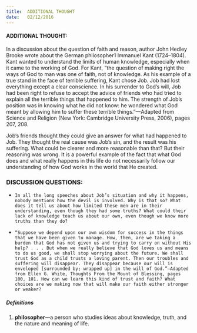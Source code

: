 ```yaml
---
title:  ADDITIONAL THOUGHT
date:   02/12/2016
---
```


#### ADDITIONAL THOUGHT:

In a discussion about the question of faith and reason, author John Hedley Brooke wrote about the German philosopher1 Immanuel Kant (1724–1804). Kant wanted to understand the limits of human knowledge, especially when it came to the working of God. For Kant, “the question of making right the ways of God to man was one of faith, not of knowledge. As his example of a true stand in the face of terrible suffering, Kant chose Job. Job had lost everything except a clear conscience. In his surrender to God’s will, Job had been right to refuse to accept the advice of friends who had tried to explain all the terrible things that happened to him. The strength of Job’s position was in knowing what he did not know: he wondered what God meant by allowing him to suffer these terrible things.”—Adapted from Science and Religion (New York: Cambridge University Press, 2006), pages 207, 208.

Job’s friends thought they could give an answer for what had happened to Job. They thought the real cause was Job’s sin, and the result was his suffering. What could be clearer and more reasonable than that? But their reasoning was wrong. It is a powerful example of the fact that what God does and what really happens in this life do not necessarily follow our understanding of how God works in the world that He created.

### DISCUSSION QUESTIONS:
- `In all the long speeches about Job’s situation and why it happens, nobody mentions how the devil is involved. Why is that so? What does it tell us about how limited these men are in their understanding, even though they had some truths? What could their lack of knowledge teach us about our own, even though we know more truths than they do?`

- `“Suppose we depend upon our own wisdom for success in the things that we have been given to manage. How, then, are we taking a burden that God has not given us and trying to carry on without His help? . . . But when we really believe that God loves us and means to do us good, we shall stop worrying about the future. We shall trust God as a child trusts a loving parent. Then our troubles and suffering will disappear. They disappear because our will is enveloped [surrounded by; wrapped up] in the will of God.”—Adapted from Ellen G. White, Thoughts From the Mount of Blessing, pages 100, 101. How can we learn this kind of trust and faith? What choices are we making now that will make our faith either stronger or weaker?`

##### Definitions
1. **philosopher**—a person who studies ideas about knowledge, truth, and the nature and meaning of life.